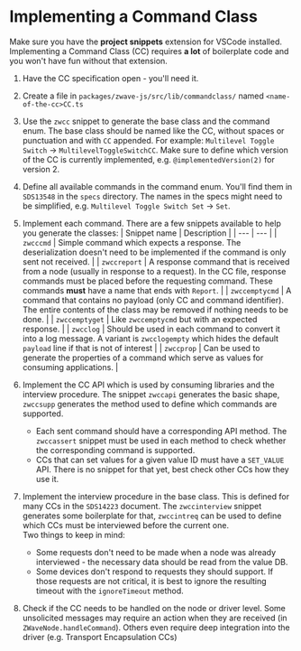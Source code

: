 # Implementing a Command Class

Make sure you have the **project snippets** extension for VSCode installed. Implementing a Command Class (CC) requires **a lot** of boilerplate code and you won't have fun without that extension.

1. Have the CC specification open - you'll need it.

1. Create a file in `packages/zwave-js/src/lib/commandclass/` named `<name-of-the-cc>CC.ts`

1. Use the `zwcc` snippet to generate the base class and the command enum. The base class should be named like the CC, without spaces or punctuation and with `CC` appended. For example: `Multilevel Toggle Switch` → `MultilevelToggleSwitchCC`. Make sure to define which version of the CC is currently implemented, e.g. `@implementedVersion(2)` for version 2.

1. Define all available commands in the command enum. You'll find them in `SDS13548` in the `specs` directory. The names in the specs might need to be simplified, e.g. `Multilevel Toggle Switch Set` → `Set`.

1. Implement each command. There are a few snippets available to help you generate the classes:
   | Snippet name | Description |
   | --- | --- |
   | `zwcccmd` | Simple command which expects a response. The deserialization doesn't need to be implemented if the command is only sent not received. |
   | `zwccreport` | A response command that is received from a node (usually in response to a request). In the CC file, response commands must be placed before the requesting command. These commands **must** have a name that ends with `Report`. |
   | `zwccemptycmd` | A command that contains no payload (only CC and command identifier). The entire contents of the class may be removed if nothing needs to be done. |
   | `zwccemptyget` | Like `zwccemptycmd` but with an expected response. |
   | `zwcclog` | Should be used in each command to convert it into a log message. A variant is `zwcclogempty` which hides the default `payload` line if that is not of interest |
   | `zwccprop` | Can be used to generate the properties of a command which serve as values for consuming applications. |

1. Implement the CC API which is used by consuming libraries and the interview procedure. The snippet `zwccapi` generates the basic shape, `zwccsupp` generates the method used to define which commands are supported.

    - Each sent command should have a corresponding API method. The `zwccassert` snippet must be used in each method to check whether the corresponding command is supported.
    - CCs that can set values for a given value ID must have a `SET_VALUE` API. There is no snippet for that yet, best check other CCs how they use it.

1. Implement the interview procedure in the base class. This is defined for many CCs in the `SDS14223` document. The `zwccinterview` snippet generates some boilerplate for that, `zwccintreq` can be used to define which CCs must be interviewed before the current one.  
   Two things to keep in mind:

    - Some requests don't need to be made when a node was already interviewed - the necessary data should be read from the value DB.
    - Some devices don't respond to requests they should support. If those requests are not critical, it is best to ignore the resulting timeout with the `ignoreTimeout` method.

1. Check if the CC needs to be handled on the node or driver level. Some unsolicited messages may require an action when they are received (in `ZWaveNode.handleCommand`). Others even require deep integration into the driver (e.g. Transport Encapsulation CCs)
